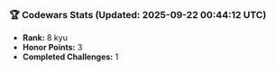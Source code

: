 ### 🏆 Codewars Stats (Updated: 2025-09-22 00:44:12 UTC)

- **Rank:** 8 kyu
- **Honor Points:** 3
- **Completed Challenges:** 1
